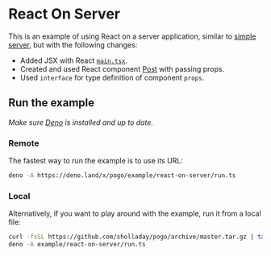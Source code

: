 # React On Server

This is an example of using React on a server application, similar to [simple server](../simple-server), but with the following changes:
 - Added JSX with React [`main.tsx`](./main.tsx).
 - Created and used React component [Post](./post.tsx) with passing props.
 - Used `interface` for type definition of component `props`.

## Run the example

*Make sure [Deno](https://deno.land/) is installed and up to date.*

### Remote

The fastest way to run the example is to use its URL:

```sh
deno -A https://deno.land/x/pogo/example/react-on-server/run.ts
```

### Local

Alternatively, if you want to play around with the example, run it from a local file:

```sh
curl -fsSL https://github.com/sholladay/pogo/archive/master.tar.gz | tar -xz --strip-components=1 'pogo-master/example'
deno -A example/react-on-server/run.ts
```
